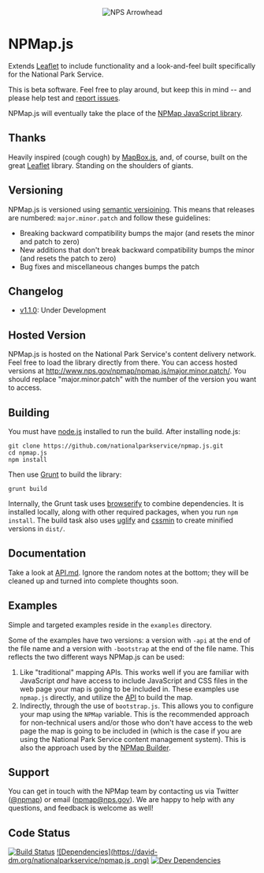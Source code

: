 <p align="center">
  <img src="http://www.nps.gov/npmap/img/nps-arrowhead-medium.png" alt="NPS Arrowhead">
</p>

# NPMap.js

Extends [Leaflet](http://leafletjs.com) to include functionality and a look-and-feel built specifically for the National Park Service.

This is beta software. Feel free to play around, but keep this in mind -- and please help test and [report issues](https://github.com/nationalparkservice/npmap.js/issues).

NPMap.js will eventually take the place of the [NPMap JavaScript library](https://github.com/nationalparkservice/npmap).

## Thanks

Heavily inspired (cough cough) by [MapBox.js](https://github.com/mapbox/mapbox.js), and, of course, built on the great [Leaflet](http://leafletjs.com) library. Standing on the shoulders of giants.

## Versioning

NPMap.js is versioned using [semantic versioining](http://semver.org). This means that releases are numbered: `major.minor.patch` and follow these guidelines:

- Breaking backward compatibility bumps the major (and resets the minor and patch to zero)
- New additions that don't break backward compatibility bumps the minor (and resets the patch to zero)
- Bug fixes and miscellaneous changes bumps the patch

## Changelog

- [v1.1.0](https://github.com/nationalparkservice/npmap.js/issues?milestone=1&page=1&state=closed): Under Development

## Hosted Version

NPMap.js is hosted on the National Park Service's content delivery network. Feel free to load the library directly from there. You can access hosted versions at http://www.nps.gov/npmap/npmap.js/major.minor.patch/. You should replace "major.minor.patch" with the number of the version you want to access.

## Building

You must have [node.js](http://nodejs.org/) installed to run the build. After installing node.js:

    git clone https://github.com/nationalparkservice/npmap.js.git
    cd npmap.js
    npm install

Then use [Grunt](http://gruntjs.com/) to build the library:

    grunt build

Internally, the Grunt task uses [browserify](https://github.com/substack/node-browserify) to combine dependencies. It is installed locally, along with other required packages, when you run `npm install`. The build task also uses [uglify](https://github.com/gruntjs/grunt-contrib-uglify) and [cssmin](https://npmjs.org/package/grunt-contrib-cssmin) to create minified versions in `dist/`.

## Documentation

Take a look at [API.md](https://github.com/nationalparkservice/npmap.js/blob/master/API.md). Ignore the random notes at the bottom; they will be cleaned up and turned into complete thoughts soon.

## Examples

Simple and targeted examples reside in the `examples` directory.

Some of the examples have two versions: a version with `-api` at the end of the file name and a version with `-bootstrap` at the end of the file name. This reflects the two different ways NPMap.js can be used:

1. Like "traditional" mapping APIs. This works well if you are familiar with JavaScript *and* have access to include JavaScript and CSS files in the web page your map is going to be included in. These examples use `npmap.js` directly, and utilize the [API](https://github.com/nationalparkservice/npmap.js/blob/master/API.md) to build the map.
2. Indirectly, through the use of `bootstrap.js`. This allows you to configure your map using the `NPMap` variable. This is the recommended approach for non-technical users and/or those who don't have access to the web page the map is going to be included in (which is the case if you are using the National Park Service content management system). This is also the approach used by the [NPMap Builder](https://github.com/nationalparkservice/npmap-builder).

## Support

You can get in touch with the NPMap team by contacting us via Twitter ([@npmap](http://twitter.com/npmap)) or email ([npmap@nps.gov](mailto:npmap@nps.gov)). We are happy to help with any questions, and feedback is welcome as well!

## Code Status

[![Build Status](https://travis-ci.org/nationalparkservice/npmap.js.png)](https://travis-ci.org/nationalparkservice/npmap.js)
[![Dependencies](https://david-dm.org/nationalparkservice/npmap.js
.png)](https://david-dm.org/nationalparkservice/npmap.js#info=dependencies&view=table)
[![Dev Dependencies](https://david-dm.org/nationalparkservice/npmap.js/dev-status.png)](https://david-dm.org/nationalparkservice/npmap.js#info=devDependencies&view=table)
